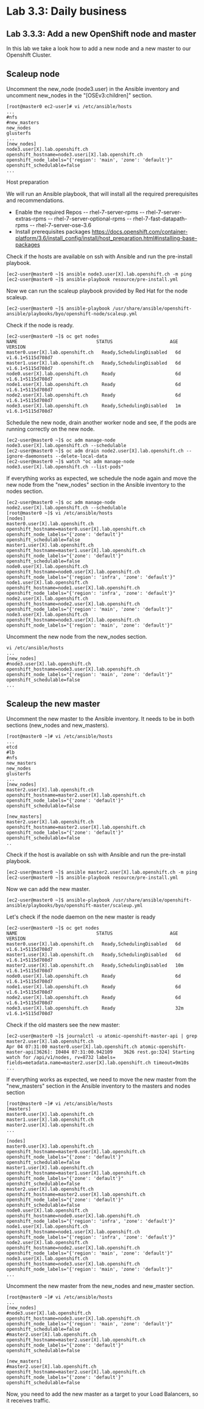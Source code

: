 Lab 3.3: Daily business
============

Lab 3.3.3: Add a new OpenShift node and master
-------------
In this lab we take a look how to add a new node and a new master to our Openshift Cluster.

## Scaleup node
Uncomment the new_node (node3.user) in the Ansible inventory and uncomment new_nodes in the "[OSEv3:children]" section.
```
[root@master0 ec2-user]# vi /etc/ansible/hosts 
...
#nfs
#new_masters
new_nodes
glusterfs
...
[new_nodes]
node3.user[X].lab.openshift.ch openshift_hostname=node3.useri[X].lab.openshift.ch openshift_node_labels="{'region': 'main', 'zone': 'default'}" openshift_schedulable=false
...

```
Host preparation

We will run an Ansible playbook, that will install all the required prerequisites and recommendations.
- Enable the required Repos
-- rhel-7-server-rpms
-- rhel-7-server-extras-rpms
-- rhel-7-server-optional-rpms
-- rhel-7-fast-datapath-rpms
-- rhel-7-server-ose-3.6
- Install prerequisites packages https://docs.openshift.com/container-platform/3.6/install_config/install/host_preparation.html#installing-base-packages

Check if the hosts are available on ssh with Ansible and run the pre-install playbook.
```
[ec2-user@master0 ~]$ ansible node3.user[X].lab.openshift.ch -m ping
[ec2-user@master0 ~]$ ansible-playbook resource/pre-install.yml
```

Now we can run the scaleup playbook provided by Red Hat for the node scaleup.
```
[ec2-user@master0 ~]$ ansible-playbook /usr/share/ansible/openshift-ansible/playbooks/byo/openshift-node/scaleup.yml
```

Check if the node is ready.
```
[ec2-user@master0 ~]$ oc get nodes
NAME                             STATUS                     AGE       VERSION
master0.user[X].lab.openshift.ch   Ready,SchedulingDisabled   6d        v1.6.1+5115d708d7
master1.user[X].lab.openshift.ch   Ready,SchedulingDisabled   6d        v1.6.1+5115d708d7
node0.user[X].lab.openshift.ch     Ready                      6d        v1.6.1+5115d708d7
node1.user[X].lab.openshift.ch     Ready                      6d        v1.6.1+5115d708d7
node2.user[X].lab.openshift.ch     Ready                      6d        v1.6.1+5115d708d7
node3.user[X].lab.openshift.ch     Ready,SchedulingDisabled   1m        v1.6.1+5115d708d7
```

Schedule the new node, drain another worker node and see, if the pods are running correctly on the new node.
```
[ec2-user@master0 ~]$ oc adm manage-node node3.user[X].lab.openshift.ch --schedulable 
[ec2-user@master0 ~]$ oc adm drain node2.user[X].lab.openshift.ch --ignore-daemonsets --delete-local-data
[ec2-user@master0 ~]$ watch "oc adm manage-node node3.user[X].lab.openshift.ch --list-pods"
```

If everything works as expected, we schedule the node again and move the new node from the "new_nodes" section in the Ansible inventory to the nodes section.
```
[ec2-user@master0 ~]$ oc adm manage-node node2.user[X].lab.openshift.ch --schedulable 
[root@master0 ~]$ vi /etc/ansible/hosts
[nodes]
master0.user[X].lab.openshift.ch openshift_hostname=master0.user[X].lab.openshift.ch openshift_node_labels="{'zone': 'default'}" openshift_schedulable=false
master1.user[X].lab.openshift.ch openshift_hostname=master1.user[X].lab.openshift.ch openshift_node_labels="{'zone': 'default'}" openshift_schedulable=false
node0.user[X].lab.openshift.ch openshift_hostname=node0.user[X].lab.openshift.ch openshift_node_labels="{'region': 'infra', 'zone': 'default'}"
node1.user[X].lab.openshift.ch openshift_hostname=node1.user[X].lab.openshift.ch openshift_node_labels="{'region': 'infra', 'zone': 'default'}"
node2.user[X].lab.openshift.ch openshift_hostname=node2.user[X].lab.openshift.ch openshift_node_labels="{'region': 'main', 'zone': 'default'}"
node3.user[X].lab.openshift.ch openshift_hostname=node3.user[X].lab.openshift.ch openshift_node_labels="{'region': 'main', 'zone': 'default'}" 

```
Uncomment the new node from the new_nodes section.
```
vi /etc/ansible/hosts
...
[new_nodes]
#node3.user[X].lab.openshift.ch openshift_hostname=node3.user[X].lab.openshift.ch openshift_node_labels="{'region': 'main', 'zone': 'default'}" openshift_schedulable=false
...

```

## Scaleup the new master

Uncomment the new master to the Ansible inventory. It needs to be in both sections (new_nodes and new_masters).
```
[root@master0 ~]# vi /etc/ansible/hosts
...
etcd
#lb
#nfs
new_masters
new_nodes
glusterfs
...
[new_nodes]
master2.user[X].lab.openshift.ch openshift_hostname=master2.user[X].lab.openshift.ch openshift_node_labels="{'zone': 'default'}" openshift_schedulable=false

[new_masters]
master2.user[X].lab.openshift.ch openshift_hostname=master2.user[X].lab.openshift.ch openshift_node_labels="{'zone': 'default'}" openshift_schedulable=false
..
```

Check if the host is available on ssh with Ansible and run the pre-install playbook.
```
[ec2-user@master0 ~]$ ansible master2.user[X].lab.openshift.ch -m ping
[ec2-user@master0 ~]$ ansible-playbook resource/pre-install.yml
```

Now we can add the new master.
```
[ec2-user@master0 ~]$ ansible-playbook /usr/share/ansible/openshift-ansible/playbooks/byo/openshift-master/scaleup.yml 
```

Let's check if the node daemon on the new master is ready
```
[ec2-user@master0 ~]$ oc get nodes
NAME                             STATUS                     AGE       VERSION
master0.user[X].lab.openshift.ch   Ready,SchedulingDisabled   6d        v1.6.1+5115d708d7
master1.user[X].lab.openshift.ch   Ready,SchedulingDisabled   6d        v1.6.1+5115d708d7
master2.user[X].lab.openshift.ch   Ready,SchedulingDisabled   10m       v1.6.1+5115d708d7
node0.user[X].lab.openshift.ch     Ready                      6d        v1.6.1+5115d708d7
node1.user[X].lab.openshift.ch     Ready                      6d        v1.6.1+5115d708d7
node2.user[X].lab.openshift.ch     Ready                      6d        v1.6.1+5115d708d7
node3.user[X].lab.openshift.ch     Ready                      32m       v1.6.1+5115d708d7
```

Check if the old masters see the new master:
```
[ec2-user@master0 ~]$ journalctl -u atomic-openshift-master-api | grep master2.user[X].lab.openshift.ch
Apr 04 07:31:00 master0.user[X].lab.openshift.ch atomic-openshift-master-api[3626]: I0404 07:31:00.942109    3626 rest.go:324] Starting watch for /api/v1/nodes, rv=8732 labels= fields=metadata.name=master2.user[X].lab.openshift.ch timeout=9m10s
...
```

If everything works as expected, we need to move the new master from the "new_masters" section in the Ansible inventory to the masters and nodes section
```
[root@master0 ~]# vi /etc/ansible/hosts
[masters]
master0.user[X].lab.openshift.ch
master1.user[X].lab.openshift.ch
master2.user[X].lab.openshift.ch
...

[nodes]
master0.user[X].lab.openshift.ch openshift_hostname=master0.user[X].lab.openshift.ch openshift_node_labels="{'zone': 'default'}" openshift_schedulable=false
master1.user[X].lab.openshift.ch openshift_hostname=master1.user[X].lab.openshift.ch openshift_node_labels="{'zone': 'default'}" openshift_schedulable=false
master2.user[X].lab.openshift.ch openshift_hostname=master2.user[X].lab.openshift.ch openshift_node_labels="{'zone': 'default'}" openshift_schedulable=false
node0.user[X].lab.openshift.ch openshift_hostname=node0.user[X].lab.openshift.ch openshift_node_labels="{'region': 'infra', 'zone': 'default'}"
node1.user[X].lab.openshift.ch openshift_hostname=node1.user[X].lab.openshift.ch openshift_node_labels="{'region': 'infra', 'zone': 'default'}"
node2.user[X].lab.openshift.ch openshift_hostname=node2.user[X].lab.openshift.ch openshift_node_labels="{'region': 'main', 'zone': 'default'}"
node3.user[X].lab.openshift.ch openshift_hostname=node3.user[X].lab.openshift.ch openshift_node_labels="{'region': 'main', 'zone': 'default'}"
...
```

Uncomment the new master from the new_nodes and new_master section.
```
[root@master0 ~]# vi /etc/ansible/hosts
...
[new_nodes]
#node3.user[X].lab.openshift.ch openshift_hostname=node3.user[X].lab.openshift.ch openshift_node_labels="{'region': 'main', 'zone': 'default'}" openshift_schedulable=false
#master2.user[X].lab.openshift.ch openshift_hostname=master2.user[X].lab.openshift.ch openshift_node_labels="{'zone': 'default'}" openshift_schedulable=false

[new_masters]
#master2.user[X].lab.openshift.ch openshift_hostname=master2.user[X].lab.openshift.ch openshift_node_labels="{'zone': 'default'}" openshift_schedulable=false
```

Now, you need to add the new master as a target to your Load Balancers, so it receives traffic.

